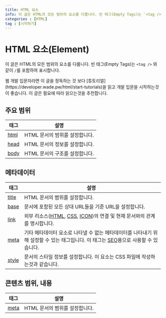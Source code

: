 ```yaml
---
title: HTML 요소
info: 이 글은 HTML의 모든 범위의 요소를 다룹니다. 빈 태그(Empty Tags)는 `<tag />` 와 같이 `/`를 포함하여 표시합니다.
categories : [HTML]
tag : [시작하기]
---
```


# HTML 요소(Element)
이 글은 HTML의 모든 범위의 요소를 다룹니다. 빈 태그(Empty Tags)는 `<tag />` 와 같이 `/`를 포함하여 표시합니다.


<div class="note">
웹 개발 입문자라면 이 글을 정독하는 것 보다 [튜토리얼](https://developer.wade.pw/html/start-tutorials)을 읽고 개발 입문을 시작하는것이 좋습니다. 이 글은 필요에 따라 읽으는것을 추천합니다.
</div>


## 주요 범위

|태그|설명|
|---|---|
|[html](https://developer.wade.pw/html/html)|HTML 문서의 범위를 설정합니다.|
|[head](https://developer.wade.pw/html/head)|HTML 문서의 정보를 설정합니다.|
|[body](https://developer.wade.pw/html/body)|HTML 문서의 구조를 설정합니다.|

## 메타데이터

|태그|설명|
|---|---|
|[title](https://developer.wade.pw/html/title)|HTML 문서의 범위를 설정합니다.|
|[base](https://developer.wade.pw/html/base)|문서에 포함된 모든 상대 URL들을 기준 URL을 설정합니다.|
|[link](https://developer.wade.pw/html/link)|외부 리소스([HTML](https://developer.wade.pw/html/introduction), [CSS](https://developer.wade.pw/css/introduction), [ICON](https://developer.wade.pw/web/favicon))의 연결 및 현재 문서와의 관계를 명시합니다.|
|[meta](https://developer.wade.pw/html/meta)|기타 메타데이터 요소로 나타낼 수 없는 메타데이터를 나타내기 위해 설정할 수 있는 태그입니다. 이 태그는 [SEO](https://developer.wade.pw/web/seo)용으로 사용할 수 있습니다.|
|[style](https://developer.wade.pw/html/style)|문서의 스타일 정보를 설정합니다. 이 요소는 CSS 파일에 작성하는것과 같습니다.|

## 콘텐츠 범위, 내용

|태그|설명|
|---|---|
|[meta](https://developer.wade.pw/html/)|HTML 문서의 범위를 설정합니다.|
